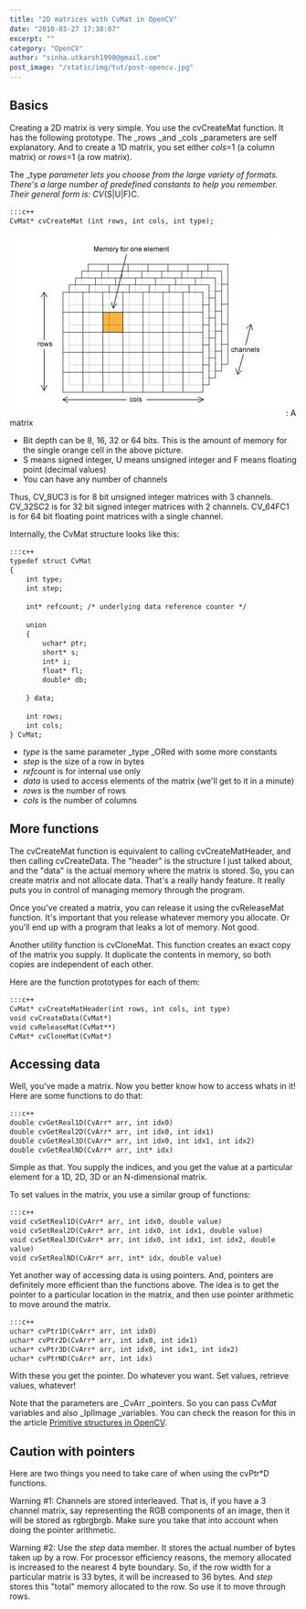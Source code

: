 ```yaml
---
title: "2D matrices with CvMat in OpenCV"
date: "2010-03-27 17:38:07"
excerpt: ""
category: "OpenCV"
author: "sinha.utkarsh1990@gmail.com"
post_image: "/static/img/tut/post-opencv.jpg"
---
```



## Basics

Creating a 2D matrix is very simple. You use the cvCreateMat function. It has the following prototype. The _rows _and _cols _parameters are self explanatory. And to create a 1D matrix, you set either _cols_=1 (a column matrix) or _rows_=1 (a row matrix).

The _type _parameter lets you choose from the large variety of formats. There's a large number of predefined constants to help you remember. Their general form is: CV_<bitdepth>(S|U|F)C<numchannels>. 
    
    :::c++
    CvMat* cvCreateMat (int rows, int cols, int type);

![](/static/img/tut/cvmat.jpg)
: A matrix

  * Bit depth can be 8, 16, 32 or 64 bits. This is the amount of memory for the single orange cell in the above picture.
  * S means signed integer, U means unsigned integer and F means floating point (decimal values)
  * You can have any number of channels

Thus, CV_8UC3 is for 8 bit unsigned integer matrices with 3 channels. CV_32SC2 is for 32 bit signed integer matrices with 2 channels. CV_64FC1 is for 64 bit floating point matrices with a single channel.

Internally, the CvMat structure looks like this: 
    
    
    :::c++
    typedef struct CvMat
    {
        int type;
        int step;
    
        int* refcount; /* underlying data reference counter */
    
        union
        {
            uchar* ptr;
            short* s;
            int* i;
            float* fl;
            double* db;
    
        } data;
    
        int rows;
        int cols;
    } CvMat;
    

  * _type_ is the same parameter _type _ORed with some more constants
  * _step_ is the size of a row in bytes
  * _refcount_ is for internal use only
  * _data_ is used to access elements of the matrix (we'll get to it in a minute)
  * _rows_ is the number of rows
  * _cols_ is the number of columns

## More functions

The cvCreateMat function is equivalent to calling cvCreateMatHeader, and then calling cvCreateData. The "header" is the structure I just talked about, and the "data" is the actual memory where the matrix is stored. So, you can create matrix and not allocate data. That's a really handy feature. It really puts you in control of managing memory through the program.

Once you've created a matrix, you can release it using the cvReleaseMat function. It's important that you release whatever memory you allocate. Or you'll end up with a program that leaks a lot of memory. Not good. 

Another utility function is cvCloneMat. This function creates an exact copy of the matrix you supply. It duplicate the contents in memory, so both copies are independent of each other.

Here are the function prototypes for each of them: 
    
    
    :::c++
    CvMat* cvCreateMatHeader(int rows, int cols, int type)
    void cvCreateData(CvMat*)
    void cvReleaseMat(CvMat**)
    CvMat* cvCloneMat(CvMat*)
    

## Accessing data

Well, you've made a matrix. Now you better know how to access whats in it! Here are some functions to do that: 
    
    
    :::c++
    double cvGetReal1D(CvArr* arr, int idx0)
    double cvGetReal2D(CvArr* arr, int idx0, int idx1)
    double cvGetReal3D(CvArr* arr, int idx0, int idx1, int idx2)
    double cvGetRealND(CvArr* arr, int* idx)

Simple as that. You supply the indices, and you get the value at a particular element for a 1D, 2D, 3D or an N-dimensional matrix.

To set values in the matrix, you use a similar group of functions: 
    
    
    :::c++
    void cvSetReal1D(CvArr* arr, int idx0, double value)
    void cvSetReal2D(CvArr* arr, int idx0, int idx1, double value)
    void cvSetReal3D(CvArr* arr, int idx0, int idx1, int idx2, double value)
    void cvSetRealND(CvArr* arr, int* idx, double value)

Yet another way of accessing data is using pointers. And, pointers are definitely more efficient than the functions above. The idea is to get the pointer to a particular location in the matrix, and then use pointer arithmetic to move around the matrix. 
    
    
    :::c++
    uchar* cvPtr1D(CvArr* arr, int idx0)
    uchar* cvPtr2D(CvArr* arr, int idx0, int idx1)
    uchar* cvPtr3D(CvArr* arr, int idx0, int idx1, int idx2)
    uchar* cvPtrND(CvArr* arr, int idx)
    

With these you get the pointer. Do whatever you want. Set values, retrieve values, whatever!

Note that the parameters are _CvArr _pointers. So you can pass _CvMat_ variables and also _IplImage _variables. You can check the reason for this in the article [Primitive structures in OpenCV](/tutorials/primitive-structures-in-opencv/).

## Caution with pointers

Here are two things you need to take care of when using the cvPtr*D functions.

Warning #1: Channels are stored interleaved. That is, if you have a 3 channel matrix, say representing the RGB components of an image, then it will be stored as rgbrgbrgb. Make sure you take that into account when doing the pointer arithmetic.

Warning #2: Use the _step_ data member. It stores the actual number of bytes taken up by a row. For processor efficiency reasons, the memory allocated is increased to the nearest 4 byte boundary. So, if the row width for a particular matrix is 33 bytes, it will be increased to 36 bytes. And _step_ stores this "total" memory allocated to the row. So use it to move through rows.
